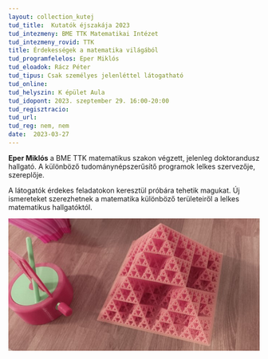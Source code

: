 ```yaml
---
layout: collection_kutej
tud_title:  Kutatók éjszakája 2023
tud_intezmeny: BME TTK Matematikai Intézet
tud_intezmeny_rovid: TTK
title: Érdekességek a matematika világából
tud_programfelelos: Eper Miklós
tud_eloadok: Rácz Péter
tud_tipus: Csak személyes jelenléttel látogatható
tud_online: 
tud_helyszin: K épület Aula
tud_idopont: 2023. szeptember 29. 16:00-20:00
tud_regisztracio: 
tud_url: 
tud_reg: nem, nem
date:  2023-03-27
---
```


**Eper Miklós** a BME TTK matematikus szakon végzett, jelenleg doktorandusz hallgató. A különböző tudománynépszerűsítő programok lelkes szervezője, szereplője.

A látogatók érdekes feladatokon keresztül próbára tehetik magukat. Új ismereteket szerezhetnek a matematika különböző területeiről a lelkes matematikus hallgatóktól. 

![Érdekességek a matematika világából](images/erdekessegek-a-matematika-vilagabol.jpg)
